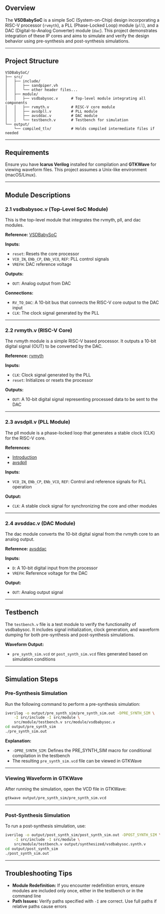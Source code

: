 ## Overview
The **VSDBabySoC** is a simple SoC (System-on-Chip) design incorporating a RISC-V processor (`rvmyth`), a PLL (Phase-Locked Loop) module (`pll`), and a DAC (Digital-to-Analog Converter) module (`dac`). This project demonstrates integration of these IP cores and aims to simulate and verify the design behavior using pre-synthesis and post-synthesis simulations.

---

## Project Structure
```
VSDBabySoC/
├── src/
│   ├── include/
│   │   ├── sandpiper.vh
│   │   └── other header files...
│   ├── module/
│   │   ├── vsdbabysoc.v      # Top-level module integrating all components
│   │   ├── rvmyth.v          # RISC-V core module
│   │   ├── avsdpll.v         # PLL module
│   │   ├── avsddac.v         # DAC module
│   │   └── testbench.v       # Testbench for simulation
└── output/
    └── compiled_tlv/         # Holds compiled intermediate files if needed
```

---

## Requirements
Ensure you have **Icarus Verilog** installed for compilation and **GTKWave** for viewing waveform files. This project assumes a Unix-like environment (macOS/Linux).

---

## Module Descriptions

### 2.1 vsdbabysoc.v (Top-Level SoC Module)
This is the top-level module that integrates the rvmyth, pll, and dac modules.

**Reference:** [VSDBabySoC](https://github.com/manili/VSDBabySoC.git)

**Inputs:**
- `reset`: Resets the core processor
- `VCO_IN`, `ENb_CP`, `ENb_VCO`, `REF`: PLL control signals
- `VREFH`: DAC reference voltage

**Outputs:**
- `OUT`: Analog output from DAC

**Connections:**
- `RV_TO_DAC`: A 10-bit bus that connects the RISC-V core output to the DAC input
- `CLK`: The clock signal generated by the PLL

---

### 2.2 rvmyth.v (RISC-V Core)
The rvmyth module is a simple RISC-V based processor. It outputs a 10-bit digital signal (OUT) to be converted by the DAC.

**Reference:** [rvmyth](https://github.com/kunalg123/rvmyth/)

**Inputs:**
- `CLK`: Clock signal generated by the PLL
- `reset`: Initializes or resets the processor

**Outputs:**
- `OUT`: A 10-bit digital signal representing processed data to be sent to the DAC

---

### 2.3 avsdpll.v (PLL Module)
The pll module is a phase-locked loop that generates a stable clock (CLK) for the RISC-V core.

**References:**
- [Introduction](https://github.com/ireneann713/PLL.git)
- [avsdpll](https://github.com/lakshmi-sathi/avsdpll_1v8.git)

**Inputs:**
- `VCO_IN`, `ENb_CP`, `ENb_VCO`, `REF`: Control and reference signals for PLL operation

**Output:**
- `CLK`: A stable clock signal for synchronizing the core and other modules

---

### 2.4 avsddac.v (DAC Module)
The dac module converts the 10-bit digital signal from the rvmyth core to an analog output.

**Reference:** [avsddac](https://github.com/vsdip/rvmyth_avsddac_interface.git)

**Inputs:**
- `D`: A 10-bit digital input from the processor
- `VREFH`: Reference voltage for the DAC

**Output:**
- `OUT`: Analog output signal

---

## Testbench
The `testbench.v` file is a test module to verify the functionality of vsdbabysoc. It includes signal initialization, clock generation, and waveform dumping for both pre-synthesis and post-synthesis simulations.

**Waveform Output:**
- `pre_synth_sim.vcd` or `post_synth_sim.vcd` files generated based on simulation conditions

---

## Simulation Steps

### Pre-Synthesis Simulation
Run the following command to perform a pre-synthesis simulation:

```bash
iverilog -o output/pre_synth_sim/pre_synth_sim.out -DPRE_SYNTH_SIM \
    -I src/include -I src/module \
    src/module/testbench.v src/module/vsdbabysoc.v
cd output/pre_synth_sim
./pre_synth_sim.out
```

**Explanation:**
- `-DPRE_SYNTH_SIM`: Defines the PRE_SYNTH_SIM macro for conditional compilation in the testbench
- The resulting `pre_synth_sim.vcd` file can be viewed in GTKWave

---

### Viewing Waveform in GTKWave
After running the simulation, open the VCD file in GTKWave:

```bash
gtkwave output/pre_synth_sim/pre_synth_sim.vcd
```

---

### Post-Synthesis Simulation
To run a post-synthesis simulation, use:

```bash
iverilog -o output/post_synth_sim/post_synth_sim.out -DPOST_SYNTH_SIM \
    -I src/include -I src/module \
    src/module/testbench.v output/synthesized/vsdbabysoc.synth.v
cd output/post_synth_sim
./post_synth_sim.out
```

---

## Troubleshooting Tips

- **Module Redefinition:** If you encounter redefinition errors, ensure modules are included only once, either in the testbench or in the command line
- **Path Issues:** Verify paths specified with `-I` are correct. Use full paths if relative paths cause errors
